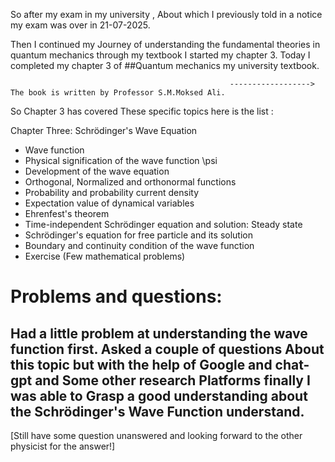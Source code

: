 So after my exam in my university , About which I previously told in a notice my exam was over in 21-07-2025.

Then I continued my Journey of understanding the fundamental theories in quantum mechanics through my textbook I started my chapter 3.
Today I completed my chapter 3 of ##Quantum mechanics my university textbook.

                                                     ------------------> The book is written by Professor S.M.Moksed Ali.
                                                     
So Chapter 3 has covered These specific topics here is the list :

Chapter Three: Schrödinger's Wave Equation
 * Wave function
 * Physical signification of the wave function \psi
 * Development of the wave equation
 * Orthogonal, Normalized and orthonormal functions
 * Probability and probability current density
 * Expectation value of dynamical variables
 * Ehrenfest's theorem
 * Time-independent Schrödinger equation and solution: Steady state
 * Schrödinger's equation for free particle and its solution
 * Boundary and continuity condition of the wave function
 * Exercise (Few mathematical problems)
   
# Problems and questions: 
## Had a little problem at understanding the wave function first. Asked a couple of questions About this topic but with the help of Google and chat-gpt and Some other research Platforms finally I was able to Grasp a good understanding about the Schrödinger's Wave Function understand.
[Still have some question unanswered and looking forward to the other physicist for the answer!]
